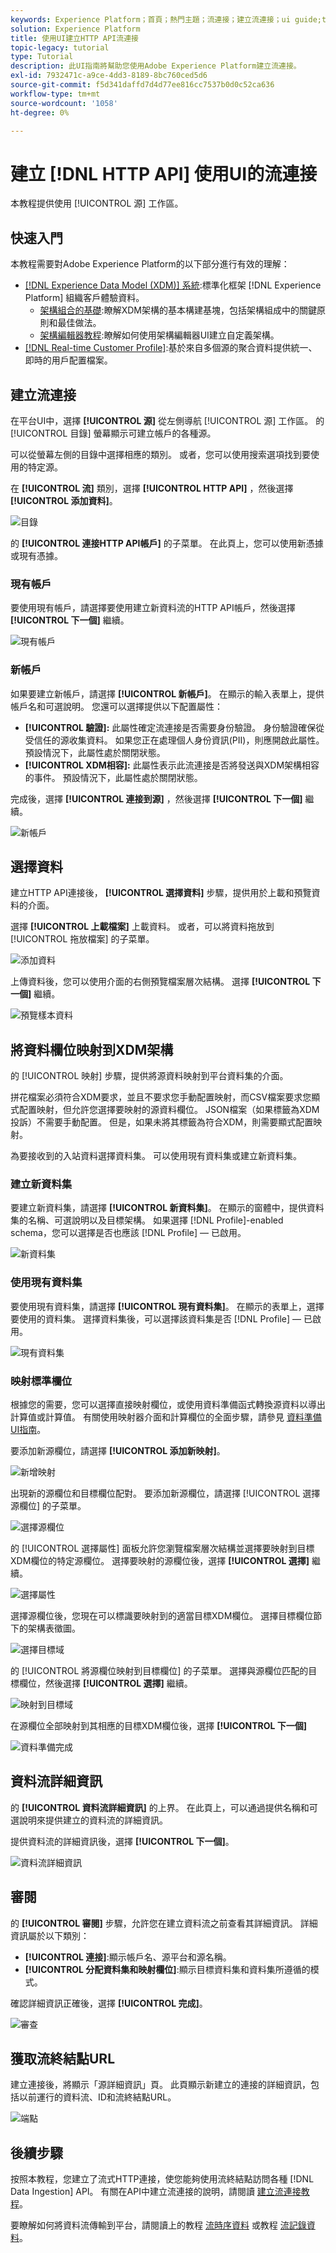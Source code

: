 ```yaml
---
keywords: Experience Platform；首頁；熱門主題；流連接；建立流連接；ui guide;tutorial;create streaming connection;streaming ingestion;ingestion;
solution: Experience Platform
title: 使用UI建立HTTP API流連接
topic-legacy: tutorial
type: Tutorial
description: 此UI指南將幫助您使用Adobe Experience Platform建立流連接。
exl-id: 7932471c-a9ce-4dd3-8189-8bc760ced5d6
source-git-commit: f5d341daffd7d4d77ee816cc7537b0d0c52ca636
workflow-type: tm+mt
source-wordcount: '1058'
ht-degree: 0%

---
```



# 建立 [!DNL HTTP API] 使用UI的流連接

本教程提供使用 [!UICONTROL 源] 工作區。

## 快速入門

本教程需要對Adobe Experience Platform的以下部分進行有效的理解：

- [[!DNL Experience Data Model (XDM)] 系統](../../../../../xdm/home.md):標準化框架 [!DNL Experience Platform] 組織客戶體驗資料。
   - [架構組合的基礎](../../../../../xdm/schema/composition.md):瞭解XDM架構的基本構建基塊，包括架構組成中的關鍵原則和最佳做法。
   - [架構編輯器教程](../../../../../xdm/tutorials/create-schema-ui.md):瞭解如何使用架構編輯器UI建立自定義架構。
- [[!DNL Real-time Customer Profile]](../../../../../profile/home.md):基於來自多個源的聚合資料提供統一、即時的用戶配置檔案。

## 建立流連接

在平台UI中，選擇 **[!UICONTROL 源]** 從左側導航 [!UICONTROL 源] 工作區。 的 [!UICONTROL 目錄] 螢幕顯示可建立帳戶的各種源。

可以從螢幕左側的目錄中選擇相應的類別。 或者，您可以使用搜索選項找到要使用的特定源。

在 **[!UICONTROL 流]** 類別，選擇 **[!UICONTROL HTTP API]** ，然後選擇 **[!UICONTROL 添加資料]**。

![目錄](../../../../images/tutorials/create/http/catalog.png)

的 **[!UICONTROL 連接HTTP API帳戶]** 的子菜單。 在此頁上，您可以使用新憑據或現有憑據。

### 現有帳戶

要使用現有帳戶，請選擇要使用建立新資料流的HTTP API帳戶，然後選擇 **[!UICONTROL 下一個]** 繼續。

![現有帳戶](../../../../images/tutorials/create/http/existing.png)

### 新帳戶

如果要建立新帳戶，請選擇 **[!UICONTROL 新帳戶]**。 在顯示的輸入表單上，提供帳戶名和可選說明。 您還可以選擇提供以下配置屬性：

- **[!UICONTROL 驗證]:** 此屬性確定流連接是否需要身份驗證。 身份驗證確保從受信任的源收集資料。 如果您正在處理個人身份資訊(PII)，則應開啟此屬性。 預設情況下，此屬性處於關閉狀態。
- **[!UICONTROL XDM相容]:** 此屬性表示此流連接是否將發送與XDM架構相容的事件。 預設情況下，此屬性處於關閉狀態。

完成後，選擇 **[!UICONTROL 連接到源]** ，然後選擇 **[!UICONTROL 下一個]** 繼續。

![新帳戶](../../../../images/tutorials/create/http/new.png)

## 選擇資料

建立HTTP API連接後， **[!UICONTROL 選擇資料]** 步驟，提供用於上載和預覽資料的介面。

選擇 **[!UICONTROL 上載檔案]** 上載資料。 或者，可以將資料拖放到 [!UICONTROL 拖放檔案] 的子菜單。

![添加資料](../../../../images/tutorials/create/http/add-data.png)

上傳資料後，您可以使用介面的右側預覽檔案層次結構。 選擇 **[!UICONTROL 下一個]** 繼續。

![預覽樣本資料](../../../../images/tutorials/create/http/preview-sample-data.png)

## 將資料欄位映射到XDM架構

的 [!UICONTROL 映射] 步驟，提供將源資料映射到平台資料集的介面。

拼花檔案必須符合XDM要求，並且不要求您手動配置映射，而CSV檔案要求您顯式配置映射，但允許您選擇要映射的源資料欄位。 JSON檔案（如果標籤為XDM投訴）不需要手動配置。 但是，如果未將其標籤為符合XDM，則需要顯式配置映射。

為要接收到的入站資料選擇資料集。 可以使用現有資料集或建立新資料集。

### 建立新資料集

要建立新資料集，請選擇 **[!UICONTROL 新資料集]**。 在顯示的窗體中，提供資料集的名稱、可選說明以及目標架構。 如果選擇 [!DNL Profile]-enabled schema，您可以選擇是否也應該 [!DNL Profile] — 已啟用。

![新資料集](../../../../images/tutorials/create/http/new-dataset.png)

### 使用現有資料集

要使用現有資料集，請選擇 **[!UICONTROL 現有資料集]**。 在顯示的表單上，選擇要使用的資料集。 選擇資料集後，可以選擇該資料集是否 [!DNL Profile] — 已啟用。

![現有資料集](../../../../images/tutorials/create/http/existing-dataset.png)

### 映射標準欄位


根據您的需要，您可以選擇直接映射欄位，或使用資料準備函式轉換源資料以導出計算值或計算值。 有關使用映射器介面和計算欄位的全面步驟，請參見 [資料準備UI指南](../../../../../data-prep/ui/mapping.md)。

要添加新源欄位，請選擇 **[!UICONTROL 添加新映射]**。

![新增映射](../../../../images/tutorials/create/http/add-new-mapping.png)

出現新的源欄位和目標欄位配對。 要添加新源欄位，請選擇 [!UICONTROL 選擇源欄位] 的子菜單。

![選擇源欄位](../../../../images/tutorials/create/http/select-source-field.png)

的 [!UICONTROL 選擇屬性] 面板允許您瀏覽檔案層次結構並選擇要映射到目標XDM欄位的特定源欄位。 選擇要映射的源欄位後，選擇 **[!UICONTROL 選擇]** 繼續。

![選擇屬性](../../../../images/tutorials/create/http/select-attributes.png)

選擇源欄位後，您現在可以標識要映射到的適當目標XDM欄位。 選擇目標欄位節下的架構表徵圖。

![選擇目標域](../../../../images/tutorials/create/http/select-target-field.png)

的 [!UICONTROL 將源欄位映射到目標欄位] 的子菜單。 選擇與源欄位匹配的目標欄位，然後選擇 **[!UICONTROL 選擇]** 繼續。

![映射到目標域](../../../../images/tutorials/create/http/map-to-target-field.png)

在源欄位全部映射到其相應的目標XDM欄位後，選擇 **[!UICONTROL 下一個]**

![資料準備完成](../../../../images/tutorials/create/http/data-prep-complete.png)

## 資料流詳細資訊

的 **[!UICONTROL 資料流詳細資訊]** 的上界。 在此頁上，可以通過提供名稱和可選說明來提供建立的資料流的詳細資訊。

提供資料流的詳細資訊後，選擇 **[!UICONTROL 下一個]**。

![資料流詳細資訊](../../../../images/tutorials/create/http/dataflow-detail.png)

## 審閱

的 **[!UICONTROL 審閱]** 步驟，允許您在建立資料流之前查看其詳細資訊。 詳細資訊屬於以下類別：

- **[!UICONTROL 連接]**:顯示帳戶名、源平台和源名稱。
- **[!UICONTROL 分配資料集和映射欄位]**:顯示目標資料集和資料集所遵循的模式。

確認詳細資訊正確後，選擇 **[!UICONTROL 完成]**。

![審查](../../../../images/tutorials/create/http/review.png)

## 獲取流終結點URL

建立連接後，將顯示「源詳細資訊」頁。 此頁顯示新建立的連接的詳細資訊，包括以前運行的資料流、ID和流終結點URL。

![端點](../../../../images/tutorials/create/http/endpoint.png)

## 後續步驟

按照本教程，您建立了流式HTTP連接，使您能夠使用流終結點訪問各種 [!DNL Data Ingestion] API。 有關在API中建立流連接的說明，請閱讀 [建立流連接教程](../../../api/create/streaming/http.md)。

要瞭解如何將資料流傳輸到平台，請閱讀上的教程 [流時序資料](../../../../../ingestion/tutorials/streaming-time-series-data.md) 或教程 [流記錄資料](../../../../../ingestion/tutorials/streaming-record-data.md)。
